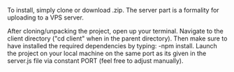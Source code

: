 To install, simply clone or download .zip. The server part is a formality for uploading to a VPS server.

After cloning/unpacking the project, open up your terminal. Navigate to the client directory ("cd client" when in the parent directory). Then make sure to have installed the required dependencies by typing: -npm install. Launch the project on your local machine on the same port as its given in the server.js file via constant PORT (feel free to adjust manually).